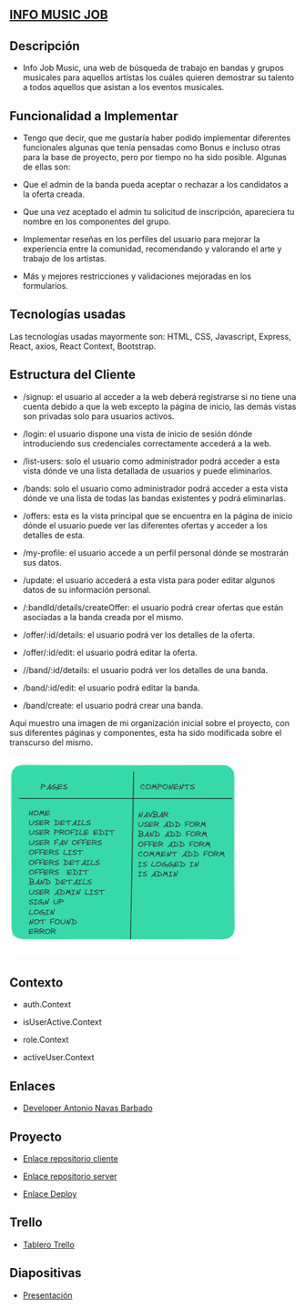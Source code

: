 ## [INFO MUSIC JOB](https://infomusicjob.netlify.app/)

## Descripción

- Info Job Music, una web de búsqueda de trabajo en bandas y grupos musicales para aquellos artistas los cuáles quieren demostrar su talento a todos aquellos que asistan a los eventos musicales.

## Funcionalidad a Implementar

- Tengo que decir, que me gustaría haber podido implementar diferentes funcionales algunas que tenía pensadas como Bonus e incluso otras para la base de proyecto, pero por tiempo no ha sido posible. Algunas de ellas son:

- Que el admin de la banda pueda aceptar o rechazar a los candidatos a la oferta creada.

- Que una vez aceptado el admin tu solicitud de inscripción, apareciera tu nombre en los componentes del grupo.

- Implementar reseñas en los perfiles del usuario para mejorar la experiencia entre la comunidad, recomendando y valorando el arte y trabajo de los artistas.

- Más y mejores restricciones y validaciones mejoradas en los formularios.

## Tecnologías usadas

Las tecnologías usadas mayormente son: HTML, CSS, Javascript, Express, React, axios, React Context, Bootstrap.

## Estructura del Cliente

- /signup: el usuario al acceder a la web deberá registrarse si no tiene una cuenta debido a que la web excepto la página de inicio, las demás vistas son privadas solo para usuarios activos. 

- /login: el usuario dispone una vista de inicio de sesión dónde introduciendo sus credenciales correctamente accederá a la web. 

- /list-users: solo el usuario como administrador podrá acceder a esta vista dónde ve una lista detallada de usuarios y puede eliminarlos.  

- /bands: solo el usuario como administrador podrá acceder a esta vista dónde ve una lista de todas las bandas existentes y podrá eliminarlas.  

- /offers: esta es la vista principal que se encuentra en la página de inicio dónde el usuario puede ver las diferentes ofertas y acceder a los detalles de esta. 

- /my-profile: el usuario accede a un perfil personal dónde se mostrarán sus datos. 

- /update: el usuario accederá a esta vista para poder editar algunos datos de su información personal. 

- /:bandId/details/createOffer: el usuario podrá crear ofertas que están asociadas a la banda creada por el mismo. 

- /offer/:id/details: el usuario podrá ver los detalles de la oferta. 

- /offer/:id/edit: el usuario podrá editar la oferta. 

- //band/:id/details:  el usuario podrá ver los detalles de una banda. 

- /band/:id/edit: el usuario podrá editar la banda. 

- /band/create: el usuario podrá crear una banda. 

Aquí muestro una imagen de mi organización inicial sobre el proyecto, con sus diferentes páginas y componentes, esta ha sido modificada sobre el transcurso del mismo. 

![Estructura Cliente](public/estrucutra-cliente.PNG)

## Contexto

- auth.Context

- isUserActive.Context

- role.Context

- activeUser.Context

## Enlaces 

- [Developer Antonio Navas Barbado](https://github.com/antoniionavas)

## Proyecto

- [Enlace repositorio cliente](https://github.com/antoniionavas/my-app-client.git)

- [Enlace repositorio server](https://github.com/antoniionavas/my-app-server.git)

- [Enlace Deploy](https://infomusicjob.netlify.app/)

## Trello

- [Tablero Trello](https://trello.com/b/gf88plk2/tasks)

## Diapositivas

- [Presentación](https://docs.google.com/presentation/d/1Wr-2L-nNzwh1Incfqu3QBooMuO7z8otSsIlXscCGIzU/edit?usp=sharing)
